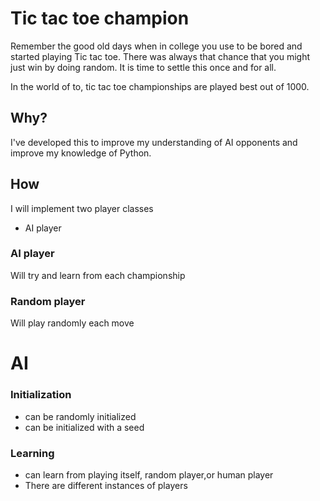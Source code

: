 # Tic tac toe champion 
Remember the good old days when in college you use to be bored and started playing Tic tac toe. There was always that chance that you might just win by doing random. It is time to settle this once and for all.

In the world of to,  tic tac toe championships are played best out of 1000.

## Why?
I've developed this to improve my understanding of AI opponents and improve my knowledge
of Python.

## How
I will implement two player classes
- AI player
### AI player
Will try and learn from each championship
### Random player
Will play randomly each move

# AI
### Initialization
- can be randomly initialized
- can be initialized with a seed 

### Learning
- can learn from playing itself, random player,or human player
- There are different instances of players
